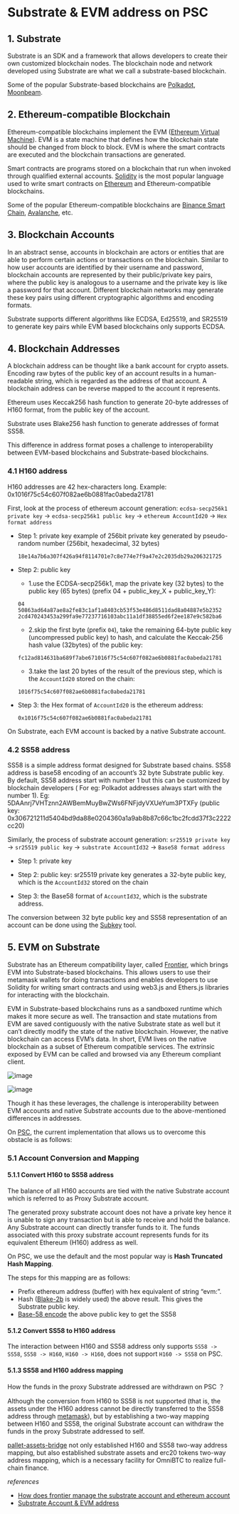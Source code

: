 # Substrate & EVM address on PSC

## 1. Substrate
Substrate is an SDK and a framework that allows developers to create their own customized blockchain nodes. The blockchain node and network developed using Substrate are what we call a substrate-based blockchain.

Some of the popular Substrate-based blockchains are [Polkadot](https://polkadot.network/), [Moonbeam](https://moonbeam.network/).

## 2. Ethereum-compatible Blockchain
Ethereum-compatible blockchains implement the EVM ([Ethereum Virtual Machine](https://ethereum.org/en/developers/docs/evm/)). EVM is a state machine that defines how the blockchain state should be changed from block to block. EVM is where the smart contracts are executed and the blockchain transactions are generated.

Smart contracts are programs stored on a blockchain that run when invoked through qualified external accounts. [Solidity](https://soliditylang.org/) is the most popular language used to write smart contracts on [Ethereum](https://ethereum.org/en/) and Ethereum-compatible blockchains.

Some of the popular Ethereum-compatible blockchains are [Binance Smart Chain](https://docs.binance.org/), [Avalanche](https://www.avax.network/), etc.

## 3. Blockchain Accounts
In an abstract sense, accounts in blockchain are actors or entities that are able to perform certain actions or transactions on the blockchain. Similar to how user accounts are identified by their username and password, blockchain accounts are represented by their public/private key pairs, where the public key is analogous to a username and the private key is like a password for that account. Different blockchain networks may generate these key pairs using different cryptographic algorithms and encoding formats.

Substrate supports different algorithms like ECDSA, Ed25519, and SR25519 to generate key pairs while EVM based blockchains only supports ECDSA.

## 4. Blockchain Addresses
A blockchain address can be thought like a bank account for crypto assets. Encoding raw bytes of the public key of an account results in a human-readable string, which is regarded as the address of that account. A blockchain address can be reverse mapped to the account it represents.

Ethereum uses Keccak256 hash function to generate 20-byte addresses of H160 format, from the public key of the account.

Substrate uses Blake256 hash function to generate addresses of format SS58.

This difference in address format poses a challenge to interoperability between EVM-based blockchains and Substrate-based blockchains.

### 4.1 H160 address

H160 addresses are 42 hex-characters long.
Example: 0x1016f75c54c607f082ae6b0881fac0abeda21781

First, look at the process of ethereum account generation: `ecdsa-secp256k1 private key` -> `ecdsa-secp256k1 public key` -> `ethereum AccountId20` -> `Hex format address`

- Step 1:  private key
  example of 256bit private key generated by pseudo-random number (256bit, hexadecimal, 32 bytes)

  ```
  18e14a7b6a307f426a94f8114701e7c8e774e7f9a47e2c2035db29a206321725
  ```

- Step 2: public key

    - 1.use the ECDSA-secp256k1,  map the private key (32 bytes) to the public key (65 bytes) (prefix 04 + public_key_X + public_key_Y):
  ```
  04
  50863ad64a87ae8a2fe83c1af1a8403cb53f53e486d8511dad8a04887e5b2352
  2cd470243453a299fa9e77237716103abc11a1df38855ed6f2ee187e9c582ba6
  ```

    - 2.skip the first byte (prefix `04`), take the remaining 64-byte public key (uncompressed public key) to hash, and calculate the Keccak-256 hash value (32bytes) of the public key:

  ```
  fc12ad814631ba689f7abe671016f75c54c607f082ae6b0881fac0abeda21781
  ```

    - 3.take the last 20 bytes of the result of the previous step, which is the `AccountId20` stored on the chain:

  ```
  1016f75c54c607f082ae6b0881fac0abeda21781
  ```

- Step 3: the Hex format of `AccountId20` is the ethereum address:

  ```
  0x1016f75c54c607f082ae6b0881fac0abeda21781
  ```

On Substrate, each EVM account is backed by a native Substrate account.

### 4.2 SS58 address

SS58 is a simple address format designed for Substrate based chains. SS58 address is base58 encoding of an account’s 32 byte Substrate public key.
By default, SS58 address start with number 1 but this can be customized by blockchain developers ( For eg: Polkadot addresses always start with the number 1).
Eg: 5DAAnrj7VHTznn2AWBemMuyBwZWs6FNFjdyVXUeYum3PTXFy (public key: 0x306721211d5404bd9da88e0204360a1a9ab8b87c66c1bc2fcdd37f3c2222cc20)

Similarly, the process of substrate account generation: `sr25519 private key` -> `sr25519 public key` -> `substrate AccountId32` -> `Base58 format address`
- Step 1: private key

- Step 2: public key: sr25519 private key generates a 32-byte public key, which is the `AccountId32` stored on the chain

- Step 3: the Base58 format  of `AccountId32`, which is the substrate address.

The conversion between 32 byte public key and SS58 representation of an account can be done using the [Subkey](https://docs.substrate.io/v3/tools/subkey/#installation) tool.

## 5. EVM on Substrate
Substrate has an Ethereum compatibility layer, called [Frontier](https://github.com/paritytech/frontier), which brings EVM into Substrate-based blockchains. This allows users to use their metamask wallets for doing transactions and enables developers to use Solidity for writing smart contracts and using web3.js and Ethers.js libraries for interacting with the blockchain.

EVM in Substrate-based blockchains runs as a sandboxed runtime which makes it more secure as well. The transaction and state mutations from EVM are saved contiguously with the native Substrate state as well but it can’t directly modify the state of the native blockchain. However, the native blockchain can access EVM’s data. In short, EVM lives on the native blockchain as a subset of Ethereum compatible services. The extrinsic exposed by EVM can be called and browsed via any Ethereum compliant client.

![image](https://user-images.githubusercontent.com/8869892/216281417-edddae29-2d58-4c05-ae7c-aee9c1f223f8.png)

![image](https://user-images.githubusercontent.com/8869892/216267394-b765887b-4bb2-4f17-839b-2c3b38fbc9f0.png)

Though it has these leverages, the challenge is interoperability between EVM accounts and native Substrate accounts due to the above-mentioned differences in addresses.

On [PSC](https://github.com/OmniBTC/PSC), the current implementation that allows us to overcome this obstacle is as follows:
### 5.1 Account Conversion and Mapping

#### 5.1.1 Convert H160 to SS58 address

The balance of all H160 accounts are tied with the native Substrate account which is referred to as Proxy Substrate account.

The generated proxy substrate account does not have a private key hence it is unable to sign any transaction but is able to receive and hold the balance. Any Substrate account can directly transfer funds to it. The funds associated with this proxy substrate account represents funds for its equivalent Ethereum (H160) address as well.

On PSC, we use the default and the most popular way is **Hash Truncated Hash Mapping**.

The steps for this mapping are as follows:
- Prefix ethereum address (buffer) with hex equivalent of string “evm:”.
- Hash ([Blake-2b](https://en.wikipedia.org/wiki/BLAKE_(hash_function)#BLAKE2b_algorithm) is widely used) the above result. This gives the Substrate public key.
- [Base-58 encode](https://docs.substrate.io/v3/advanced/ss58/#basic-format) the above public key to get the SS58

#### 5.1.2 Convert SS58 to H160 address
The interaction between H160 and SS58 address only supports `SS58 -> SS58`, `SS58 -> H160`, `H160 -> H160`, does not support `H160 -> SS58` on PSC.

#### 5.1.3 SS58 and H160 address mapping
How the funds in the proxy Substrate addressed are withdrawn on PSC ？

Although the conversion from H160 to SS58 is not supported (that is, the assets under the H160 address cannot be directly transferred to the SS58 address through [metamask](https://metamask.io/)), but by establishing a two-way mapping between H160 and SS58, the original Substrate account can withdraw the funds in the proxy Substrate addressed to self.

[pallet-assets-bridge](https://github.com/OmniBTC/PSC/tree/main/pallets/assets-bridge) not only established H160 and SS58 two-way address mapping, but also established substrate assets and erc20 tokens two-way address mapping, which is a necessary facility for OmniBTC to realize full-chain finance.



_references_
- [How does frontier manage the substrate account and ethereum account](https://github.com/chainx-org/chainx-technical-archive/blob/main/ZhaoJianBing/substrate_account_and_ethereum_account.md)
- [Substrate Account & EVM address](https://iconosphereio.medium.com/substrate-evm-address-39bfa92f875c)

